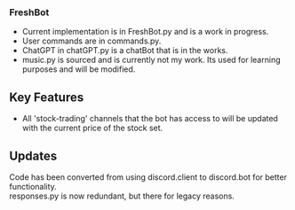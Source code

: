 ### FreshBot

- Current implementation is in FreshBot.py and is a work in progress.  
- User commands are in commands.py.  
- ChatGPT in chatGPT.py is a chatBot that is in the works.  
- music.py is sourced and is currently not my work. Its used for learning purposes and will be modified.  

## Key Features
- All 'stock-trading' channels that the bot has access to will be updated with the current price of the stock set.

## Updates
Code has been converted from using discord.client to discord.bot for better functionality.  
responses.py is now redundant, but there for legacy reasons.  